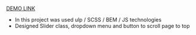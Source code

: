 [DEMO LINK](https://aleksey-10.github.io/layout_luna-eye/)

- In this project was used ulp / SCSS / BEM / JS technologies
- Designed Slider class, dropdown menu and button to scroll page to top

